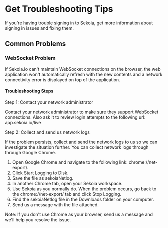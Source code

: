# Get Troubleshooting Tips

If you're having trouble signing in to Sekoia, get more information about signing in issues and fixing them.

## Common Problems

### WebSocket Problem

If Sekoia.io can't maintain WebSocket connections on the browser, the web application won't automatically refresh with the new contents and a network connectivity error is displayed on top of the application.

#### Troubleshooting Steps

Step 1: Contact your network administrator

Contact your network administrator to make sure they support WebSocket connections. Also ask it to review login attempts to the following url: app.sekoia.io/live

Step 2: Collect and send us network logs

If the problem persists, collect and send the network logs to us so we can investigate the situation further. You can collect network logs through through Google Chrome.

1. Open Google Chrome and navigate to the following link: chrome://net-export/.
2. Click Start Logging to Disk.
3. Save the file as sekoiaNetlog.
4. In another Chrome tab, open your Sekoia workspace.
5. Use Sekoia as you normally do. When the problem occurs, go back to the chrome://net-export/ tab and click Stop Logging.
6. Find the sekoiaNetlog file in the Downloads folder on your computer.
7. Send us a message with the file attached.

Note: If you don't use Chrome as your browser, send us a message and we'll help you resolve the issue.
